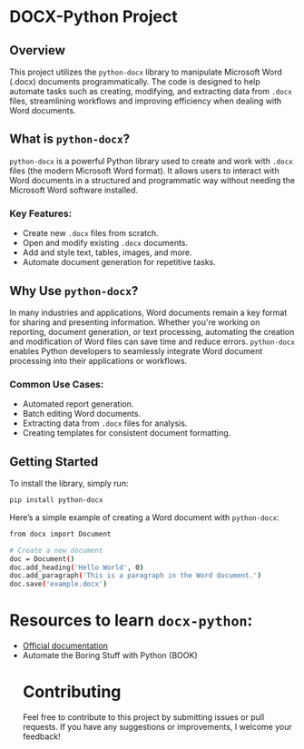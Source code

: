 # DOCX-Python Project

## Overview

This project utilizes the `python-docx` library to manipulate Microsoft Word (.docx) documents programmatically. The code is designed to help automate tasks such as creating, modifying, and extracting data from `.docx` files, streamlining workflows and improving efficiency when dealing with Word documents.

## What is `python-docx`?

`python-docx` is a powerful Python library used to create and work with `.docx` files (the modern Microsoft Word format). It allows users to interact with Word documents in a structured and programmatic way without needing the Microsoft Word software installed.

### Key Features:
- Create new `.docx` files from scratch.
- Open and modify existing `.docx` documents.
- Add and style text, tables, images, and more.
- Automate document generation for repetitive tasks.

## Why Use `python-docx`?

In many industries and applications, Word documents remain a key format for sharing and presenting information. Whether you're working on reporting, document generation, or text processing, automating the creation and modification of Word files can save time and reduce errors. `python-docx` enables Python developers to seamlessly integrate Word document processing into their applications or workflows.

### Common Use Cases:
- Automated report generation.
- Batch editing Word documents.
- Extracting data from `.docx` files for analysis.
- Creating templates for consistent document formatting.

## Getting Started

To install the library, simply run:
```bash
pip install python-docx
```
Here’s a simple example of creating a Word document with `python-docx`:
```bash
from docx import Document

# Create a new document
doc = Document()
doc.add_heading('Hello World', 0)
doc.add_paragraph('This is a paragraph in the Word document.')
doc.save('example.docx')
```
# Resources to learn `docx-python`: 
- [Official documentation](https://python-docx.readthedocs.io/en/latest/)
- Automate the Boring Stuff with Python (BOOK)
  # Contributing
  Feel free to contribute to this project by submitting issues or pull requests. If you have any suggestions or improvements, I welcome your feedback!

